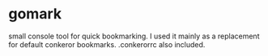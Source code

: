 gomark
======

small console tool for quick bookmarking. I used it mainly as a replacement for default conkeror bookmarks.
.conkerorrc also included.
